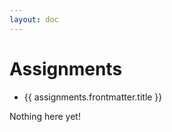 ```yaml
---
layout: doc
---
```


<script setup>
  import {data assignments} from './assignments/assignments.data';
  import { withBase } from 'vitepress';
</script>

# Assignments

<ul v-if="blogs.length > 0">
  <li v-for="blog of blogs">
    <a :href="withBase(assignments.url)">{{ assignments.frontmatter.title }}</a>
  </li>
</ul>
<p v-else>
  Nothing here yet!
</p>
